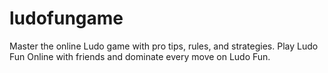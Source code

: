 # ludofungame
Master the online Ludo game with pro tips, rules, and strategies. Play Ludo Fun Online with friends and dominate every move on Ludo Fun.
